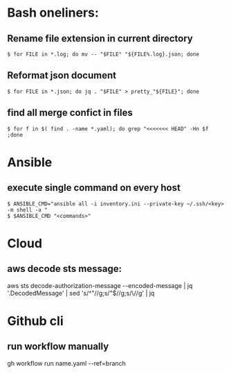 # Bash oneliners:

## Rename file extension in current directory  
`$ for FILE in *.log; do mv -- "$FILE" "${FILE%.log}.json; done`

## Reformat json document  
`$ for FILE in *.json; do jq . "$FILE" > pretty_"${FILE}"; done`

## find all merge confict in files  
`$ for f in $( find . -name *.yaml); do grep "<<<<<<< HEAD" -Hn $f ;done`


# Ansible 
## execute single command on every host
```   
$ ANSIBLE_CMD="ansible all -i inventory.ini --private-key ~/.ssh/<key> -m shell -a "
$ $ANSIBLE_CMD "<commands>"

```

# Cloud
## aws decode sts message:
aws sts decode-authorization-message --encoded-message <message> | jq '.DecodedMessage' | sed 's/^\"//g;s/\"$//g;s/\\//g' | jq


# Github cli
## run workflow manually
gh workflow run name.yaml --ref=branch